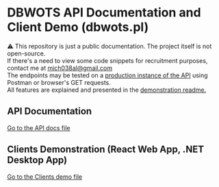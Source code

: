 # DBWOTS API Documentation and Client Demo (dbwots.pl)

⚠️ This repository is just a public documentation. The project itself is not open-source. <br />
If there's a need to view some code snippets for recruitment purposes, contact me at mich038al@gmail.com <br />
The endpoints may be tested on a [production instance of the API](http://dbwots.ddns.net:82/api/home/hello) using Postman or browser's GET requests.<br>
All features are explained and presented in the [demonstration readme.](clients-demo.md)

## API Documentation
[Go to the API docs file](api-docs.md)
## Clients Demonstration (React Web App, .NET Desktop App)
[Go to the Clients demo file](clients-demo.md)
